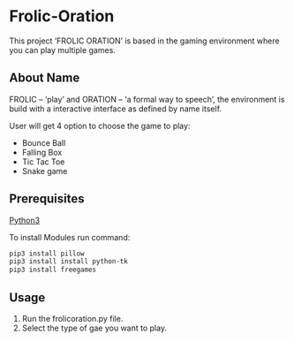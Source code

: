 # Frolic-Oration
This project ‘FROLIC ORATION’ is based in the gaming environment where you can play multiple games. 

## About Name
FROLIC – ‘play’ and ORATION – ‘a formal way to speech’, the environment is build with a interactive interface as defined by name itself.

User will get 4 option to choose the game to play:
- Bounce Ball
- Falling Box 
- Tic Tac Toe 
- Snake game

## Prerequisites

[Python3](https://www.python.org/downloads/)

To install Modules run command:
```bash
pip3 install pillow
pip3 install install python-tk
pip3 install freegames
```

## Usage

1. Run the frolicoration.py file.
2. Select the type of gae you want to play.
